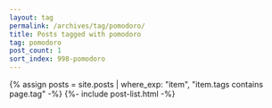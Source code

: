 ```yaml
---
layout: tag
permalink: /archives/tag/pomodoro/
title: Posts tagged with pomodoro
tag: pomodoro
post_count: 1
sort_index: 998-pomodoro
---
```

{% assign posts = site.posts | where_exp: "item", "item.tags contains page.tag" -%}
{%- include post-list.html -%}
